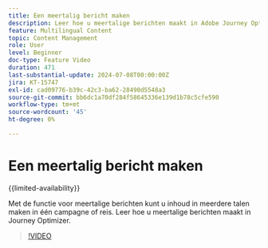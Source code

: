 ```yaml
---
title: Een meertalig bericht maken
description: Leer hoe u meertalige berichten maakt in Adobe Journey Optimizer.
feature: Multilingual Content
topic: Content Management
role: User
level: Beginner
doc-type: Feature Video
duration: 471
last-substantial-update: 2024-07-08T00:00:00Z
jira: KT-15747
exl-id: cad09776-b39c-42c3-ba62-28490d5548a3
source-git-commit: bb6dc1a70df284f58645336e139d1b78c5cfe590
workflow-type: tm+mt
source-wordcount: '45'
ht-degree: 0%

---
```


# Een meertalig bericht maken

{{limited-availability}}

Met de functie voor meertalige berichten kunt u inhoud in meerdere talen maken in één campagne of reis. Leer hoe u meertalige berichten maakt in Journey Optimizer.

>[!VIDEO](https://video.tv.adobe.com/v/3430921/?learn=on)
